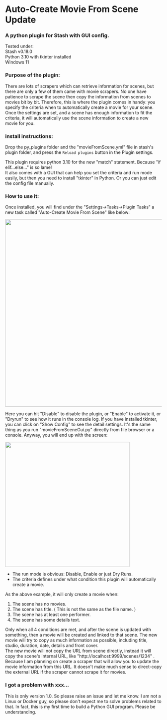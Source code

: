 # Auto-Create Movie From Scene Update
### A python plugin for Stash with GUI config.

Tested under: <br>
Stash v0.18.0 <br>
Python 3.10 with tkinter installed <br>
Windows 11

### Purpose of the plugin:
There are lots of scrapers which can retrieve information for scenes, but there are only a few of them came with movie scrapers. No one have patience to scrape the scene then copy the information from scenes to movies bit by bit. Therefore, this is where the plugin comes in handy: you specify the criteria when to automatically create a movie for your scene. Once the settings are set, and a scene has enough information to fit the criteria, it will automatically use the scene information to create a new movie for you.

### install instructions:
Drop the py_plugins folder and the "movieFromScene.yml" file in stash's plugin folder, and press the `Reload plugins` button in the Plugin settings. <p>

This plugin requires python 3.10 for the new "match" statement. Because "if elif...else..." is so lame! <br>
It also comes with a GUI that can help you set the criteria and run mode easily, but then you need to install "tkinter" in Python. Or you can just edit the config file manually.

### How to use it:
Once installed, you will find under the "Settings->Tasks->Plugin Tasks" a new task called "Auto-Create Movie From Scene" like below:
<p>
<img src="https://user-images.githubusercontent.com/22040708/211181083-e24a7685-073e-4f0c-a00f-872dfbe34ab4.png" width=600 />
<p>
Here you can hit "Disable" to disable the plugin, or "Enable" to activate it, or "Dryrun" to see how it runs in the console log.
If you have installed tkinter, you can click on "Show Config" to see the detail settings.
It's the same thing as you run "movieFromSceneGui.py" directly from file browser or a console. Anyway, you will end up with the screen: 
<p>
<img src="https://user-images.githubusercontent.com/22040708/211181257-2182df00-0b8f-4c93-90d9-885dbb0172f6.png" width= 400 />
<p>
  
* The run mode is obvious: Disable, Enable or just Dry Runs.
* The criteria defines under what condition this plugin will automatically create a movie.
  
As the above example, it will only create a movie when:
  
1. The scene has no movies.
2. The scene has title. ( This is not the same as the file name. )
3. The scene has at least one performer.
4. The scene has some details text.
  
Only when all 4 conditions are met, and after the scene is updated with something, then a movie will be created and linked to that scene. The new movie will try to copy as much information as possible, including title, studio, duration, date, details and front cover. <br>
The new movie will not copy the URL from scene directly, instead it will copy the scene's internal URL, like "http://localhost:9999/scenes/1234" . Because I am planning on create a scraper that will allow you to update the movie information from this URL. It doesn't make much sense to direct-copy the external URL if the scraper cannot scrape it for movies.

### I got a problem with xxx...
This is only version 1.0. So please raise an issue and let me know. I am not a Linux or Docker guy, so please don't expect me to solve
problems related to that. In fact, this is my first time to build a Python GUI program. Please be understanding.



